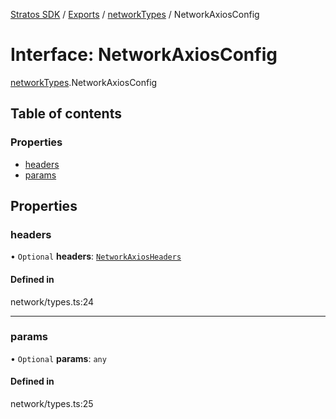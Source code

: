 [Stratos SDK](../README.md) / [Exports](../modules.md) / [networkTypes](../modules/networkTypes.md) / NetworkAxiosConfig

# Interface: NetworkAxiosConfig

[networkTypes](../modules/networkTypes.md).NetworkAxiosConfig

## Table of contents

### Properties

- [headers](networkTypes.NetworkAxiosConfig.md#headers)
- [params](networkTypes.NetworkAxiosConfig.md#params)

## Properties

### headers

• `Optional` **headers**: [`NetworkAxiosHeaders`](networkTypes.NetworkAxiosHeaders.md)

#### Defined in

network/types.ts:24

___

### params

• `Optional` **params**: `any`

#### Defined in

network/types.ts:25
